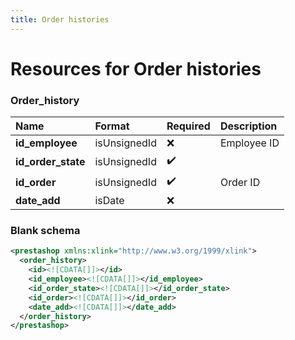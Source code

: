 ```yaml
---
title: Order histories
---
```


# Resources for Order histories

### Order_history

|        Name        |    Format    | Required | Description |
| :----------------- | :----------- | :------- | :---------- |
| **id_employee**    | isUnsignedId | ❌        | Employee ID |
| **id_order_state** | isUnsignedId | ✔️       |             |
| **id_order**       | isUnsignedId | ✔️       | Order ID    |
| **date_add**       | isDate       | ❌        |             |


### Blank schema

```xml
<prestashop xmlns:xlink="http://www.w3.org/1999/xlink">
  <order_history>
    <id><![CDATA[]]></id>
    <id_employee><![CDATA[]]></id_employee>
    <id_order_state><![CDATA[]]></id_order_state>
    <id_order><![CDATA[]]></id_order>
    <date_add><![CDATA[]]></date_add>
  </order_history>
</prestashop>
```

